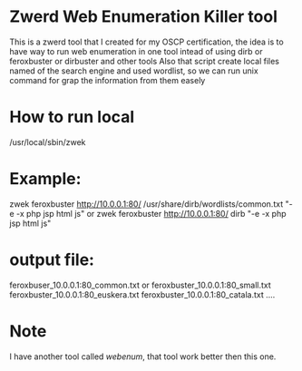 # Zwerd Web Enumeration Killer tool  
This is a zwerd tool that I created for my OSCP certification,
the idea is to have way to run web enumeration in one tool intead of using dirb or feroxbuster or dirbuster and other tools
Also that script create local files named of the search engine and used wordlist, so we can run unix command for grap the information from them easely

# How to run local
/usr/local/sbin/zwek <engine> <url> <wordlist or directory> <options> 

# Example:
zwek feroxbuster http://10.0.0.1:80/ /usr/share/dirb/wordlists/common.txt "-e -x php jsp html js"
or
zwek feroxbuster http://10.0.0.1:80/ dirb "-e -x php jsp html js"

# output file:
feroxbuser_10.0.0.1:80_common.txt
or
feroxbuster_10.0.0.1:80_small.txt
feroxbuster_10.0.0.1:80_euskera.txt
feroxbuster_10.0.0.1:80_catala.txt
....

# Note
I have another tool called *webenum*, that tool work better then this one.
